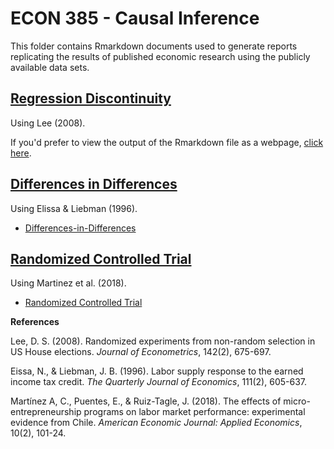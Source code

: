 # ECON 385 - Causal Inference

This folder contains Rmarkdown documents used to generate reports replicating the results of published economic research using the publicly available data sets. 

## [Regression Discontinuity](/01_Regression_Discontinuity.rmd)

Using Lee (2008).

If you'd prefer to view the output of the Rmarkdown file as a webpage, [click here](https://www.nicholasskelley.com/rmd/causal-replications/Skelley_ECON385_RDD.html).

## [Differences in Differences](/02_DiffInDiff.rmd)

Using Elissa & Liebman (1996).

* [Differences-in-Differences](https://www.nicholasskelley.com/rmd/causal-replications/Skelley_ECON385_DiffInDiff.html)

## [Randomized Controlled Trial](/03_RCT.rmd)

Using Martinez et al. (2018).

* [Randomized Controlled Trial](https://www.nicholasskelley.com/rmd/causal-replications/Skelley_ECON385_RCT.html)

**References**

Lee, D. S. (2008). Randomized experiments from non-random selection in US House elections. *Journal of Econometrics*, 142(2), 675-697.

Eissa, N., & Liebman, J. B. (1996). Labor supply response to the earned income tax credit. *The Quarterly Journal of Economics*, 111(2), 605-637.

Martínez A, C., Puentes, E., & Ruiz-Tagle, J. (2018). The effects of micro-entrepreneurship programs on labor market performance: experimental evidence from Chile. *American Economic Journal: Applied Economics*, 10(2), 101-24.
